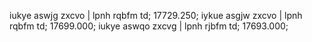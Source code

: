 iukye aswjg zxcvo | lpnh rqbfm td; 17729.250;
iykue asgjw zxcvo | lpnh rqbfm td; 17699.000;
iukye aswqo zxcvg | lpnh rjbfm td; 17693.000;
